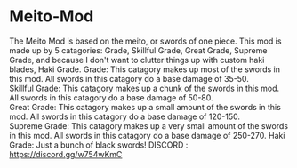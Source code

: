 # Meito-Mod
The Meito Mod is based on the meito, or swords of one piece. This mod is made up by 5 catagories: Grade, Skillful Grade, Great Grade, Supreme Grade, and because I don't want to clutter things up with custom haki blades, Haki Grade.
Grade: This catagory makes up most of the swords in this mod. All swords in this catagory do a base damage of 35-50.  
Skillful Grade: This catagory makes up a chunk of the swords in this mod. All swords in this catagory do a base damage of 50-80.  
Great Grade: This catagory makes up a small amount of the swords in this mod. All swords in this catagory do a base damage of 120-150.  
Supreme Grade: This catagory makes up a very small amount of the swords in this mod. All swords in this catagory do a base damage of 250-270.  Haki Grade:  Just a bunch of black swords!   DISCORD : https://discord.gg/w754wKmC
